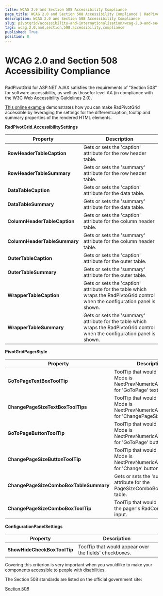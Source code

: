 ```yaml
---
title: WCAG 2.0 and Section 508 Accessibility Compliance
page_title: WCAG 2.0 and Section 508 Accessibility Compliance | RadPivotGrid for ASP.NET AJAX Documentation
description: WCAG 2.0 and Section 508 Accessibility Compliance
slug: pivotgrid/accessibility-and-internationalization/wcag-2.0-and-section-508-accessibility-compliance
tags: wcag,2.0,and,section,508,accessibility,compliance
published: True
position: 0
---
```


# WCAG 2.0 and Section 508 Accessibility Compliance





## 

RadPivotGrid for ASP.NET AJAX satisfies the requirements of "Section 508" for software accessibility, as well as thosefor level AA (in compliance with the W3C Web Accessibility Guidelines 2.0).

[This online example](http://demos.telerik.com/aspnet-ajax/pivotgrid/examples/generalfeatures/accessibility/defaultcs.aspx) demonstrates how you can make RadPivotGrid accessible by leveraging the settings for the differentcaption, tooltip and summary properties of the rendered HTML elements.

**RadPivotGrid.AccessibilitySettings**


|  **Property**  |  **Description**  |
| ------ | ------ |
| **RowHeaderTableCaption** |Gets or sets the 'caption' attribute for the row header table.|
| **RowHeaderTableSummary** |Gets or sets the 'summary' attribute for the row header table.|
| **DataTableCaption** |Gets or sets the 'caption' attribute for the data table.|
| **DataTableSummary** |Gets or sets the 'summary' attribute for the data table.|
| **ColumnHeaderTableCaption** |Gets or sets the 'caption' attribute for the column header table.|
| **ColumnHeaderTableSummary** |Gets or sets the 'summary' attribute for the column header table.|
| **OuterTableCaption** |Gets or sets the 'caption' attribute for the outer table.|
| **OuterTableSummary** |Gets or sets the 'summary' attribute for the outer table.|
| **WrapperTableCaption** |Gets or sets the 'caption' attribute for the table which wraps the RadPivtoGrid control when the configuration panel is shown.|
| **WrapperTableSummary** |Gets or sets the 'summary' attribute for the table which wraps the RadPivtoGrid control when the configuration panel is shown.|

**PivotGridPagerStyle**


|  **Property**  |  **Description**  |
| ------ | ------ |
| **GoToPageTextBoxToolTip** |ToolTip that would appear if Mode is NextPrevNumericAndAdvanced for 'GoToPage' textbox.|
| **ChangePageSizeTextBoxToolTips** |ToolTip that would appear if Mode is NextPrevNumericAndAdvanced for 'ChangePageSize' textbox.|
| **GoToPageButtonToolTip** |ToolTip that would appear if Mode is NextPrevNumericAndAdvanced for 'GoToPage' button.|
| **ChangePageSizeButtonToolTip** |ToolTip that would appear if Mode is NextPrevNumericAndAdvanced for 'Change' button|
| **ChangePageSizeComboBoxTableSummary** |Gets or sets the 'summary' attribute for the PageSizeComboBox control's table.|
| **ChangePageSizeComboBoxToolTip** |ToolTip that would appear over the pager's RadComboBox input.|

**ConfigurationPanelSettings**


|  **Property**  |  **Description**  |
| ------ | ------ |
| **ShowHideCheckBoxToolTip** |ToolTip that would appear over the fields' checkboxes.|

Covering this criterion is very important when you wouldlike to make your components accessible to people with disabilities.

The Section 508 standards are listed on the official government site:

[Section 508](http://www.section508.gov/)
